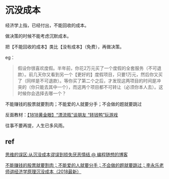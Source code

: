 # 沉没成本

经济学上指，已经付出，不能回收的成本。

做决策的时候不能考虑沉默成本。


把【不能回收的成本】类比【没有成本】（免费），再做决策。

eg：
> 假设你很喜欢度假。半年前，你花2万元买了一个度假的全套服务（不可退款）。前几天你又看到另一个【更好的】度假项目，只要1万元，然后你又买了（同样是不可退款）。等你买了第二个之后，才发现这两项目的时间是冲突的（你只能去其中一个），而这两个项目都不可转让（必须你本人去）。这时候你会选择去哪一个？


不能赚钱的股票就要割肉；不能爱的人就要分手；不会做的题就要跳过

反面教材：[【1818黄金眼】“漂流瓶”谈朋友 “转钱鸭”玩游戏](https://www.youtube.com/watch?v=IEL-rLEz3e4)

往事不要再提，人生已多风雨。

## ref

[思维的误区:从沉没成本谬误到损失厌恶情结 @ 编程随想的博客](https://program-think.blogspot.com/2014/06/sunk-cost-fallacy-and-loss-aversion.html)

[不能赚钱的股票就要割肉；不能爱的人就要分手；不会做的题就要跳过；李永乐老师讲经济学原理沉没成本（2018最新）](https://www.youtube.com/watch?v=IUDIz1WwBXg)